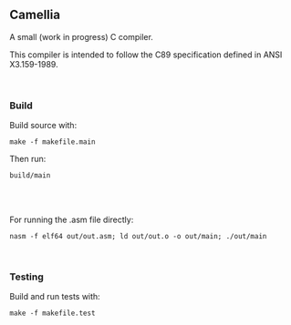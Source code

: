 ## Camellia

A small (work in progress) C compiler.

This compiler is intended to follow the C89 specification defined in ANSI X3.159-1989.

<br/>

### Build

Build source with:

```
make -f makefile.main
```

Then run:

```
build/main
```

<br/>
<br/>

For running the .asm file directly:

```
nasm -f elf64 out/out.asm; ld out/out.o -o out/main; ./out/main
```


<br/>

### Testing

Build and run tests with:
```
make -f makefile.test
```



